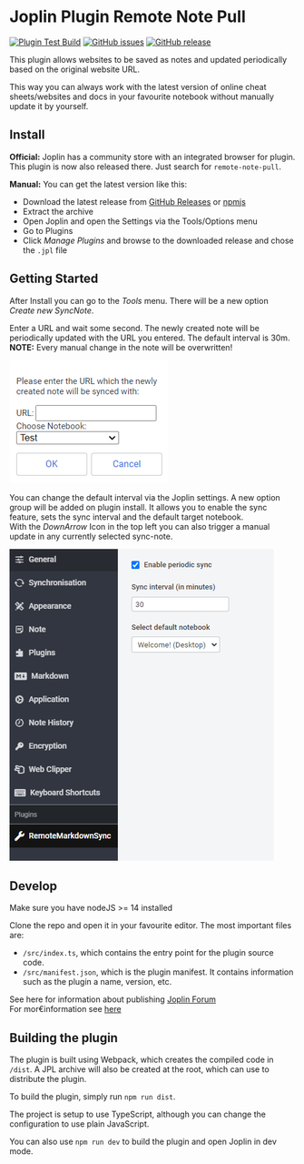 # Joplin Plugin Remote Note Pull

[![Plugin Test Build](https://github.com/hegerdes/joplin-plugin-remote-note-pull/actions/workflows/test-compile.yml/badge.svg)](https://github.com/hegerdes/joplin-plugin-remote-note-pull/actions/workflows/test-compile.yml) [![GitHub issues](https://img.shields.io/github/issues/hegerdes/joplin-plugin-remote-note-pull.svg)](https://GitHub.com/hegerdes/joplin-plugin-remote-note-pull/issues/) [![GitHub release](https://img.shields.io/github/release/hegerdes/joplin-plugin-remote-note-pull.svg)](https://GitHub.com/hegerdes/joplin-plugin-remote-note-pull/releases/)

This plugin allows websites to be saved as notes and updated periodically based on the original website URL.

This way you can always work with the latest version of online cheat sheets/websites and docs in your favourite notebook without manually update it by yourself.


## Install
**Official:**
Joplin has a community store with an integrated browser for plugin. This plugin is now also released there. Just search for `remote-note-pull`.

**Manual:**
You can get the latest version like this:
 * Download the latest release from [GitHub Releases](https://github.com/hegerdes/joplin-plugin-remote-note-pull/releases) or [npmjs](https://www.npmjs.com/package/joplin-plugin-remote-note-pull)
 * Extract the archive
 * Open Joplin and open the Settings via the Tools/Options menu
 * Go to Plugins
 * Click *Manage Plugins* and browse to the downloaded release and chose the `.jpl` file  

## Getting Started
After Install you can go to the *Tools* menu. There will be a new option *Create new SyncNote*.

Enter a URL and wait some second. The newly created note will be periodically updated with the URL you entered. The default interval is 30m.  
**NOTE:** Every manual change in the note will be overwritten!

![New Note Option Dialog](docs/images/new_note_dialog.png)

You can change the default interval via the Joplin settings. A new option group will be added on plugin install. It allows you to enable the sync feature, sets the sync interval and the default target notebook.  
With the *DownArrow* Icon in the top left you can also trigger a manual update in any currently selected sync-note.

![Settings Dialog](docs/images/settings.png)


## Develop
Make sure you have nodeJS >= 14 installed

Clone the repo and open it in your favourite editor. The most important files are:

- `/src/index.ts`, which contains the entry point for the plugin source code.
- `/src/manifest.json`, which is the plugin manifest. It contains information such as the plugin a name, version, etc.

See here for information about publishing [Joplin Forum](https://discourse.joplinapp.org/t/plugins-multiple-questions-sharing-publishing-etc/30551)  
For mor€information see [here](https://github.com/laurent22/joplin/tree/dev/packages/generator-joplin#publishing-the-plugin)

## Building the plugin

The plugin is built using Webpack, which creates the compiled code in `/dist`. A JPL archive will also be created at the root, which can use to distribute the plugin.

To build the plugin, simply run `npm run dist`.

The project is setup to use TypeScript, although you can change the configuration to use plain JavaScript.

You can also use `npm run dev` to build the plugin and open Joplin in dev mode.
